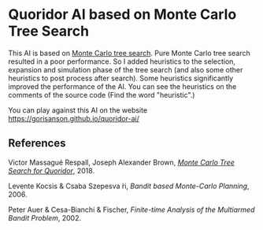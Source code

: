 # Quoridor AI based on Monte Carlo Tree Search

This AI is based on [Monte Carlo tree search](https://en.wikipedia.org/wiki/Monte_Carlo_tree_search).
Pure Monte Carlo tree search resulted in a poor performance.
So I added heuristics to the selection, expansion and simulation phase of the tree search (and also some other heuristics to post process after search). Some heuristics significantly improved the performance of the AI. You can see the heuristics on the comments of the source code (Find the word "heuristic".)

You can play against this AI on the website https://gorisanson.github.io/quoridor-ai/


## References

Victor Massagué Respall, Joseph Alexander Brown, *[Monte Carlo Tree Search for Quoridor](https://www.researchgate.net/publication/327679826_Monte_Carlo_Tree_Search_for_Quoridor)*, 2018.

Levente Kocsis & Csaba Szepesva ́ri, *Bandit based Monte-Carlo Planning*, 2006.

Peter Auer & Cesa-Bianchi & Fischer, *Finite-time Analysis of the Multiarmed Bandit Problem*, 2002.


